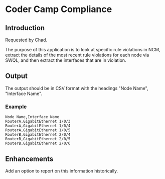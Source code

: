 # Coder Camp Compliance

## Introduction

Requested by Chad.

The purpose of this application is to look at specific rule violations in NCM,
extract the details of the most recent rule violations for each node via SWQL,
and then extract the interfaces that are in violation.

## Output

The output should be in CSV format with the headings "Node Name", "Interface
Name".

### Example

```csv
Node Name,Interface Name
RouterA,GigabitEthernet 1/0/3
RouterA,GigabitEthernet 1/0/4
RouterA,GigabitEthernet 1/0/5
RouterB,GigabitEthernet 2/0/4
RouterB,GigabitEthernet 2/0/5
RouterB,GigabitEthernet 2/0/6
```

## Enhancements

Add an option to report on this information historically.
